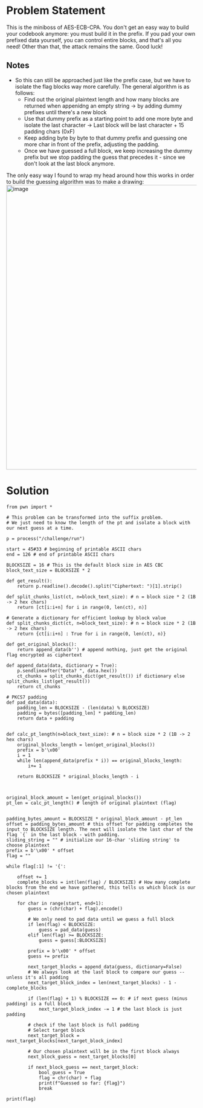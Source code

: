 # Problem Statement
This is the miniboss of AES-ECB-CPA. You don't get an easy way to build your codebook anymore: you must build it in the prefix. 
If you pad your own prefixed data yourself, you can control entire blocks, and that's all you need! Other than that, the attack remains the same. Good luck!

## Notes
- So this can still be approached just like the prefix case, but we have to isolate the flag blocks way more carefully. The general algorithm is as follows:
  - Find out the original plaintext length and how many blocks are returned when appenidng an empty string -> by adding dummy prefixes until there's a new block
  - Use that dummy prefix as a starting point to add one more byte and isolate the last character -> Last block will be last character + 15 padding chars (0xF)
  - Keep adding byte by byte to that dummy prefix and guessing one more char in front of the prefix, adjusting the padding.
  - Once we have guessed a full block, we keep increasing the dummy prefix but we stop padding the guess that precedes it - since we don't look at the last block anymore.

The only easy way I found to wrap my head around how this works in order to build the guessing algorithm was to make a drawing:
<img width="995" height="754" alt="image" src="https://github.com/user-attachments/assets/eb1bc70a-4411-4e0f-9b5a-e59bf9fb1387" />


# Solution
```
from pwn import *

# This problem can be transformed into the suffix problem.
# We just need to know the length of the pt and isolate a block with our next guess at a time.

p = process("/challenge/run")

start = 45#33 # beginning of printable ASCII chars
end = 126 # end of printable ASCII chars

BLOCKSIZE = 16 # This is the default block size in AES CBC
block_text_size = BLOCKSIZE * 2

def get_result():
    return p.readline().decode().split("Ciphertext: ")[1].strip()

def split_chunks_list(ct, n=block_text_size): # n = block size * 2 (1B -> 2 hex chars)
    return [ct[i:i+n] for i in range(0, len(ct), n)]

# Generate a dictionary for efficient lookup by block value
def split_chunks_dict(ct, n=block_text_size): # n = block size * 2 (1B -> 2 hex chars)
    return {ct[i:i+n] : True for i in range(0, len(ct), n)}

def get_original_blocks():
    return append_data(b'') # append nothing, just get the original flag encrypted as ciphertext

def append_data(data, dictionary = True):
    p.sendlineafter("Data? ", data.hex())
    ct_chunks = split_chunks_dict(get_result()) if dictionary else split_chunks_list(get_result())
    return ct_chunks

# PKCS7 padding
def pad_data(data):
    padding_len = BLOCKSIZE - (len(data) % BLOCKSIZE)
    padding = bytes([padding_len] * padding_len)
    return data + padding


def calc_pt_length(n=block_text_size): # n = block size * 2 (1B -> 2 hex chars)
    original_blocks_length = len(get_original_blocks())
    prefix = b'\x00'
    i = 1
    while len(append_data(prefix * i)) == original_blocks_length:
        i+= 1
    
    return BLOCKSIZE * original_blocks_length - i 



original_block_amount = len(get_original_blocks())
pt_len = calc_pt_length() # length of original plaintext (flag)


padding_bytes_amount = BLOCKSIZE * original_block_amount - pt_len 
offset = padding_bytes_amount # this offset for padding completes the input to BLOCKSIZE length. The next will isolate the last char of the flag `{` in the last block - with padding.
sliding_string = "" # initialize our 16-char 'sliding string' to choose plaintext
prefix = b'\x00' * offset
flag = ""

while flag[:1] != '{':

    offset += 1
    complete_blocks = int(len(flag) / BLOCKSIZE) # How many complete blocks from the end we have gathered, this tells us which block is our chosen plaintext

    for char in range(start, end+1):
        guess = (chr(char) + flag).encode()
        
        # We only need to pad data until we guess a full block
        if len(flag) < BLOCKSIZE:
            guess = pad_data(guess)
        elif len(flag) >= BLOCKSIZE:
            guess = guess[:BLOCKSIZE]

        prefix = b'\x00' * offset
        guess += prefix
        
        next_target_blocks = append_data(guess, dictionary=False)
        # We always look at the last block to compare our guess -- unless it's all padding 
        next_target_block_index = len(next_target_blocks) - 1 - complete_blocks

        if (len(flag) + 1) % BLOCKSIZE == 0: # if next guess (minus padding) is a full block
            next_target_block_index -= 1 # the last block is just padding
        
        # check if the last block is full padding
        # Select target block
        next_target_block = next_target_blocks[next_target_block_index]

        # Our chosen plaintext will be in the first block always
        next_block_guess = next_target_blocks[0]
         
        if next_block_guess == next_target_block:
            bool_guess = True
            flag = chr(char) + flag
            print(f"Guessed so far: {flag}")
            break 
            
print(flag)

```
